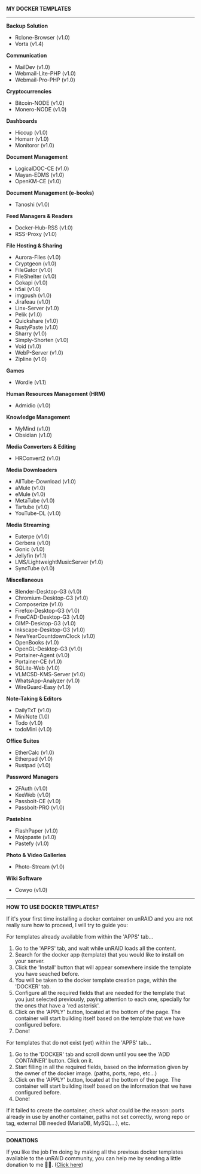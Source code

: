 **MY DOCKER TEMPLATES**

* * *

**Backup Solution**
- Rclone-Browser (v1.0)
- Vorta (v1.4)

**Communication**
- MailDev (v1.0)
- Webmail-Lite-PHP (v1.0)
- Webmail-Pro-PHP (v1.0)

**Cryptocurrencies**
- Bitcoin-NODE (v1.0)
- Monero-NODE (v1.0)

**Dashboards**
- Hiccup (v1.0)
- Homarr (v1.0)
- Monitoror (v1.0)

**Document Management**
- LogicalDOC-CE (v1.0)
- Mayan-EDMS (v1.0)
- OpenKM-CE (v1.0)

**Document Management (e-books)**
- Tanoshi (v1.0)

**Feed Managers & Readers**
- Docker-Hub-RSS (v1.0)
- RSS-Proxy (v1.0)

**File Hosting & Sharing**
- Aurora-Files (v1.0)
- Cryptgeon (v1.0)
- FileGator (v1.0)
- FileShelter (v1.0)
- Gokapi (v1.0)
- h5ai (v1.0)
- imgpush (v1.0)
- Jirafeau (v1.0)
- Linx-Server (v1.0)
- Pelik (v1.0)
- Quickshare (v1.0)
- RustyPaste (v1.0)
- Sharry (v1.0)
- Simply-Shorten (v1.0)
- Void (v1.0)
- WebP-Server (v1.0)
- Zipline (v1.0)

**Games**
- Wordle (v1.1)

**Human Resources Management (HRM)**
- Admidio (v1.0)

**Knowledge Management**
- MyMind (v1.0)
- Obsidian (v1.0)

**Media Converters & Editing**
- HRConvert2 (v1.0)

**Media Downloaders**
- AllTube-Download (v1.0)
- aMule (v1.0)
- eMule (v1.0)
- MetaTube (v1.0)
- Tartube (v1.0)
- YouTube-DL (v1.0)

**Media Streaming**
- Euterpe (v1.0)
- Gerbera (v1.0)
- Gonic (v1.0)
- Jellyfin (v1.1)
- LMS/LightweightMusicServer (v1.0)
- SyncTube (v1.0)

**Miscellaneous**
- Blender-Desktop-G3 (v1.0)
- Chromium-Desktop-G3 (v1.0)
- Composerize (v1.0)
- Firefox-Desktop-G3 (v1.0)
- FreeCAD-Desktop-G3 (v1.0)
- GIMP-Desktop-G3 (v1.0)
- Inkscape-Desktop-G3 (v1.0)
- NewYearCountdownClock (v1.0)
- OpenBooks (v1.0)
- OpenGL-Desktop-G3 (v1.0)
- Portainer-Agent (v1.0)
- Portainer-CE (v1.0)
- SQLite-Web (v1.0)
- VLMCSD-KMS-Server (v1.0)
- WhatsApp-Analyzer (v1.0)
- WireGuard-Easy (v1.0)

**Note-Taking & Editors**
- DailyTxT (v1.0)
- MiniNote (1.0)
- Todo (v1.0)
- todoMini (v1.0)

**Office Suites**
- EtherCalc (v1.0)
- Etherpad (v1.0)
- Rustpad (v1.0)

**Password Managers**
- 2FAuth (v1.0)
- KeeWeb (v1.0)
- Passbolt-CE (v1.0)
- Passbolt-PRO (v1.0)

**Pastebins**
- FlashPaper (v1.0)
- Mojopaste (v1.0)
- Pastefy (v1.0)

**Photo & Video Galleries**
- Photo-Stream (v1.0)

**Wiki Software**
- Cowyo (v1.0)

* * *

**HOW TO USE DOCKER TEMPLATES?**

If it's your first time installing a docker container on unRAID and you are not really sure how to proceed, I will try to guide you:

For templates already available from within the 'APPS' tab...
1. Go to the 'APPS' tab, and wait while unRAID loads all the content.
2. Search for the docker app (template) that you would like to install on your server.
3. Click the 'Install' button that will appear somewhere inside the template you have seached before.
4. You will be taken to the docker template creation page, within the 'DOCKER' tab.
5. Configure all the required fields that are needed for the template that you just selected previously, paying attention to each one, specially for the ones that have a 'red asterisk'.
6. Click on the 'APPLY' button, located at the bottom of the page. The container will start building itself based on the template that we have configured before.
7. Done!

For templates that do not exist (yet) within the 'APPS' tab...
1. Go to the 'DOCKER' tab and scroll down until you see the 'ADD CONTAINER' button. Click on it.
2. Start filling in all the required fields, based on the information given by the owner of the docker image. (paths, ports, repo, etc...)
3. Click on the 'APPLY' button, located at the bottom of the page. The container will start building itself based on the information that we have configured before.
4. Done!

If it failed to create the container, check what could be the reason: ports already in use by another container, paths not set correctly, wrong repo or tag, external DB needed (MariaDB, MySQL...), etc.

* * *

**DONATIONS**

If you like the job I'm doing by making all the previous docker templates available to the unRAID community, you can help me by sending a little donation to me 🤝🙂. ([Click here](https://github.com/SmartPhoneLover/unraid-docker-templates/blob/main/DONATION.md))
